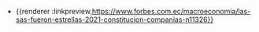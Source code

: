 - {{renderer :linkpreview,https://www.forbes.com.ec/macroeconomia/las-sas-fueron-estrellas-2021-constitucion-companias-n11326}}